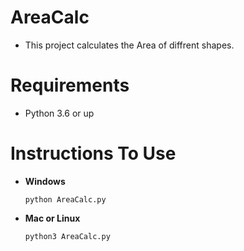 # AreaCalc
- This project calculates the Area of diffrent shapes.

# Requirements
 - Python 3.6 or up

 # Instructions To Use
 - **Windows**
   ```
   python AreaCalc.py
   ```
 - **Mac or Linux**
   ```
   python3 AreaCalc.py
   ```
